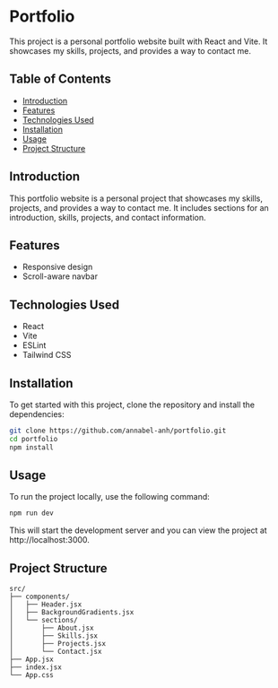 # Portfolio

This project is a personal portfolio website built with React and Vite. It showcases my skills, projects, and provides a way to contact me.

## Table of Contents
- [Introduction](#introduction)
- [Features](#features)
- [Technologies Used](#technologies-used)
- [Installation](#installation)
- [Usage](#usage)
- [Project Structure](#project-structure)


## Introduction
This portfolio website is a personal project that showcases my skills, projects, and provides a way to contact me. It includes sections for an introduction, skills, projects, and contact information.

## Features
- Responsive design
- Scroll-aware navbar

## Technologies Used
- React
- Vite
- ESLint
- Tailwind CSS

## Installation
To get started with this project, clone the repository and install the dependencies:


```bash
git clone https://github.com/annabel-anh/portfolio.git
cd portfolio
npm install
```

## Usage
To run the project locally, use the following command:
```bash
npm run dev
```
This will start the development server and you can view the project at http://localhost:3000.


## Project Structure
```
src/
├── components/
│   ├── Header.jsx
│   ├── BackgroundGradients.jsx
│   └── sections/
│       ├── About.jsx
│       ├── Skills.jsx
│       ├── Projects.jsx
│       └── Contact.jsx
├── App.jsx
├── index.jsx
└── App.css
```

